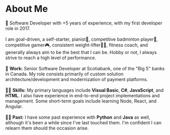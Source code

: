 <h1>About Me</h1>
👋 Software Developer with +5 years of experience, with my first developer role in 2017.
<br><br>
I am goal-driven, a self-starter, pianist🎹, competitive badminton player🏸, competitive gamer🎮, consistent weight-lifter🏋️‍♂️, fitness coach, and generally always aim to be the best that I can be. Hobby or not, I always strive to reach a high level of performance.
<br><br>
👔 <b>Work:</b> Senior Software Developer at Scotiabank, one of the "Big 5" banks in Canada. My role consists primarily of custom solution architecture/development and modernization of payment platforms.
<br><br>
👨‍💻 <b>Skills:</b> My primary languages include <b>Visual Basic</b>, <b>C#</b>, <b>JavaScript</b>, and <b>HTML</b>. I also have experience in end-to-end project implementations and management. Some short-term goals include learning Node, React, and Angular.
<br><br>
💆‍♂️ <b>Past:</b> I have some past experience with <b>Python</b> and <b>Java</b> as well, although it's been a while since I've last touched them. I'm confident I can relearn them should the occasion arise.

<!---
ngodanie/ngodanie is a ✨ special ✨ repository because its `README.md` (this file) appears on your GitHub profile.
You can click the Preview link to take a look at your changes.
--->
